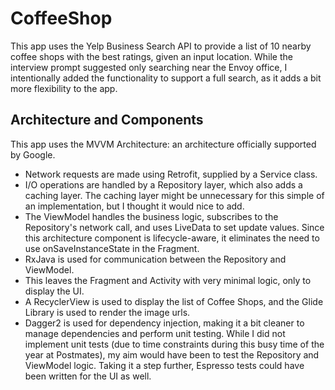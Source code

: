# CoffeeShop

This app uses the Yelp Business Search API to provide a list of 10 nearby coffee shops with the best ratings, given an input location. While the interview prompt suggested only searching near the Envoy office, I intentionally added the functionality to support a full search, as it adds a bit more flexibility to the app.

## Architecture and Components

This app uses the MVVM Architecture: an architecture officially supported by Google. 

- Network requests are made using Retrofit, supplied by a Service class. 
- I/O operations are handled by a Repository layer, which also adds a caching layer. The caching layer might be unnecessary for this simple of an implementation, but I thought it would nice to add. 
- The ViewModel handles the business logic, subscribes to the Repository's network call, and uses LiveData to set update values. Since this architecture component is lifecycle-aware, it eliminates the need to use onSaveInstanceState in the Fragment. 
- RxJava is used for communication between the Repository and ViewModel.
- This leaves the Fragment and Activity with very minimal logic, only to display the UI.
- A RecyclerView is used to display the list of Coffee Shops, and the Glide Library is used to render the image urls.
- Dagger2 is used for dependency injection, making it a bit cleaner to manage dependencies and perform unit testing. While I did not implement unit tests (due to time constraints during this busy time of the year at Postmates), my aim would have been to test the Repository and ViewModel logic. Taking it a step further, Espresso tests could have been written for the UI as well.

